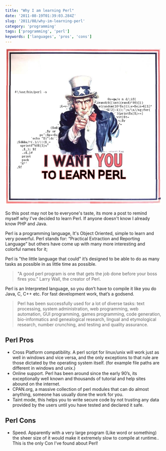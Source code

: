 ```yaml
---
title: "Why I am learning Perl"
date: '2011-08-19T01:39:03.284Z'
slug: '2011/08/why-im-learning-perl'
category: 'programming'
tags: ['programming', 'perl']
keywords: ['languages', 'pros', 'cons']
---
```

![i-want-you-to-learn-perl.jpg](images/i-want-you-to-learn-perl.jpg)

So this post may not be to everyone's taste, its more a post to remind myself why I've decided to learn Perl. If anyone doesn't know I already know PHP and Java.

Perl is a programming language, It's Object Oriented, simple to learn and very powerful. Perl stands for: “Practical Extraction and Reporting Language” but others have come up with many more interesting and colorful names for it;

Perl is "the little language that could" it’s designed to be able to do as many tasks as possible in as little time as possible.

>"A good perl program is one that gets the job done before your boss fires you." Larry Wall, the creator of Perl.

Perl is an Interpreted language, so you don’t have to compile it like you do Java, C, C++ etc. For fast development work, that’s a godsend.

> Perl has been successfully used for a lot of diverse tasks: text processing, system administration, web programming, web automation, GUI programming, games programming, code generation, bio-informatics and genealogical research, lingual and etymological research, number crunching, and testing and quality assurance.

## Perl Pros
- Cross Platform compatibility. A perl script for linux/unix will work just as well in windows and vice versa, and the only exceptions to that rule are those dictated by the operating system itself. (for example file paths are different in windows and unix.)
- Online support. Perl has been around since the early 90’s, its exceptionally well known and thousands of tutorial and help sites abound on the internet.
- CPAN.org, a massive collection of perl modules that can do almost anything, someone has usually done the work for you.
- Taint mode, this helps you to write secure code by not trusting any data provided by the users until you have tested and declared it safe.

## Perl Cons
- Speed. Apparently with a very large program (Like word or something) the sheer size of it would make it extremely slow to compile at runtime.. This is the only Con I’ve found about Perl!

